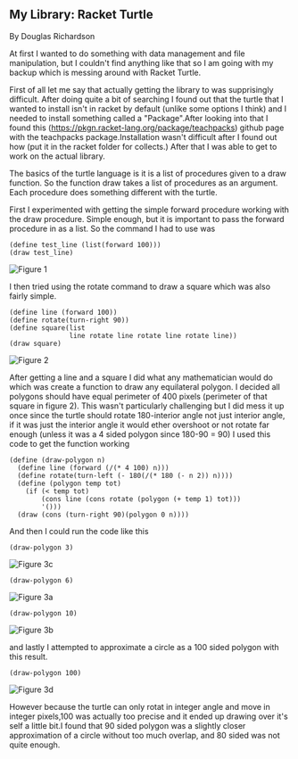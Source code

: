 ## My Library: Racket Turtle
By Douglas Richardson

At first I wanted to do something with data management and file manipulation, but I couldn't find anything like that so I am going with my backup which is messing around with Racket Turtle.

First of all let me say that actually getting the library to was supprisingly difficult. After doing quite a bit of searching I found out that the turtle that I wanted to install isn't in racket by default (unlike some options I think) and I needed to install something called a "Package".After looking into that I found this (https://pkgn.racket-lang.org/package/teachpacks) github page with the teachpacks package.Installation wasn't difficult after I found out how (put it in the racket folder for collects.) After that I was able to get to work on the actual library.

The basics of the turtle language is it is a list of procedures given to a draw function. So the function draw takes a list of procedures as an argument. Each procedure does something different with the turtle.

First I experimented with getting the simple forward procedure working with the draw procedure. Simple enough, but it is important to pass the forward procedure in as a list. So the command I had to use was
```(racket)
(define test_line (list(forward 100)))
(draw test_line)
```
![Figure 1](https://github.com/Doug-Richardson/FP1/blob/master/Fig1.jpg)

I then tried using the rotate command to draw a square which was also fairly simple.
```(racket)
(define line (forward 100))
(define rotate(turn-right 90))
(define square(list
               line rotate line rotate line rotate line))
(draw square)
```
![Figure 2](https://github.com/Doug-Richardson/FP1/blob/master/Fig2.jpg)

After getting a line and a square I did what any mathematician would do which was create a function to draw any equilateral polygon. I decided all polygons should have equal perimeter of 400 pixels (perimeter of that square in figure 2). This wasn't particularly challenging but I did mess it up once since the turtle should rotate 180-interior angle not just interior angle, if it was just the interior angle it would ether overshoot or not rotate far enough (unless it was a 4 sided polygon since 180-90 = 90) I used this code to get the function working
```(racket)
(define (draw-polygon n)
  (define line (forward (/(* 4 100) n)))
  (define rotate(turn-left (- 180(/(* 180 (- n 2)) n))))
  (define (polygon temp tot)
    (if (< temp tot)
        (cons line (cons rotate (polygon (+ temp 1) tot)))
        '()))
  (draw (cons (turn-right 90)(polygon 0 n))))
```  
And then I could run the code like this
```
(draw-polygon 3)
```
![Figure 3c](https://github.com/Doug-Richardson/FP1/blob/master/Fig3c.jpg)  
```(racket)
(draw-polygon 6)
```
![Figure 3a](https://github.com/Doug-Richardson/FP1/blob/master/Fig3a.jpg)
```(racket)
(draw-polygon 10)
```
![Figure 3b](https://github.com/Doug-Richardson/FP1/blob/master/Fig3b.jpg)

and lastly I attempted to approximate a circle as a 100 sided polygon with this result.
```(racket)
(draw-polygon 100)
```
![Figure 3d](https://github.com/Doug-Richardson/FP1/blob/master/Fig3d.jpg)

However because the turtle can only rotat in integer angle and move in integer pixels,100 was actually too precise and it ended up drawing over it's self a little bit.I found that 90 sided polygon was a slightly closer approximation of a circle without too much overlap, and 80 sided was not quite enough.
